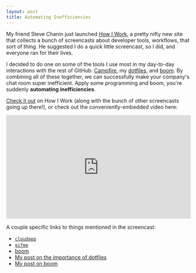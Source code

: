 ```yaml
---
layout: post
title: Automating Inefficiencies
---
```


My friend Steve Chanin just launched [How I Work](http://how-i-work.com), a
pretty nifty new site that collects a bunch of screencasts about developer
tools, workflows, that sort of thing. He suggested I do a quick little
screencast, so I did, and everyone ran for their lives.

I decided to do one on some of the tools I use most in my day-to-day
interactions with the rest of GitHub: [Campfire](http://campfirenow.com), my
[dotfiles](https://github.com/holman/dotfiles), and
[boom](https://github.com/holman/boom). By combining all of these together, we
can successfully make your company's chat room super inefficient. Apply some
programming and boom, you're suddenly **automating inefficiencies**.

[Check it out](http://how-i-work.com/workbenches/29-automating-inefficiencies)
on How I Work (along with the bunch of other screencasts going up there!), or
check out the conveniently-embedded video here:

<iframe src="http://player.vimeo.com/video/18378673" width="500" height="281"
frameborder="0"></iframe>

A couple specific links to things mentioned in the screencast:

- [`cloudapp`](https://github.com/holman/dotfiles/blob/master/bin/cloudapp)
- [`gifme`](https://github.com/holman/dotfiles/blob/master/bin/gifme)
- [boom](https://github.com/holman/boom)
- [My post on the importance of dotfiles](http://zachholman.com/2010/08/dotfiles-are-meant-to-be-forked/)
- [My post on boom](http://zachholman.com/2010/11/text-snippets-boom)
